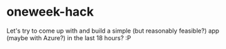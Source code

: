# oneweek-hack
Let's try to come up with and build a simple (but reasonably feasible?) app (maybe with Azure?) in the last 18 hours? :P
